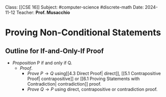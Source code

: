 Class: [[CSE 16]]
Subject: #computer-science  #discrete-math 
Date: 2024-11-12
Teacher: **Prof. Musacchio**

#  Proving Non-Conditional Statements 

## Outline for If-and-Only-If Proof
- *Proposition* P if and only if Q. 
	- *Proof*. 
		- *Prove* $P \rightarrow Q$ using[[4.3 Direct Proof| direct]], [[5.1 Contrapositive Proof| contrapositive]] or [[6.1 Proving Statements with Contradiction| contradiction]] proof. 
		- *Prove* $Q \rightarrow P$ using direct, contrapositive or contradiction proof.